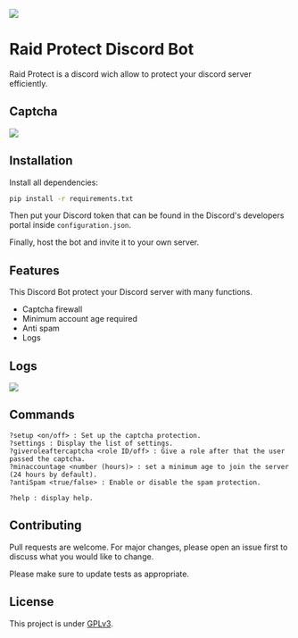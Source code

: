 ![](https://img.shields.io/github/repo-size/Darkempire78/Raid-Protect-Discord-Bot)

# Raid Protect Discord Bot

Raid Protect is a discord wich allow to protect your discord server efficiently.

## Captcha
![](https://github.com/Darkempire78/mee6-bypasser/blob/master/Capture1.PNG)

## Installation

Install all dependencies:

```bash
pip install -r requirements.txt
```
Then put your Discord token that can be found in the Discord's developers portal inside `configuration.json`.

Finally, host the bot and invite it to your own server.

## Features

This Discord Bot protect your Discord server with many functions.

* Captcha firewall
* Minimum account age required
* Anti spam
* Logs

## Logs

![](https://github.com/Darkempire78/mee6-bypasser/blob/master/Capture2.PNG)

## Commands

```
?setup <on/off> : Set up the captcha protection.
?settings : Display the list of settings.
?giveroleaftercaptcha <role ID/off> : Give a role after that the user passed the captcha.
?minaccountage <number (hours)> : set a minimum age to join the server (24 hours by default).
?antiSpam <true/false> : Enable or disable the spam protection.

?help : display help.
```

## Contributing

Pull requests are welcome. For major changes, please open an issue first to discuss what you would like to change.

Please make sure to update tests as appropriate.


## License

This project is under [GPLv3](https://github.com/Darkempire78/Raid-Protect-Discord-Bot/blob/master/LICENSE).
